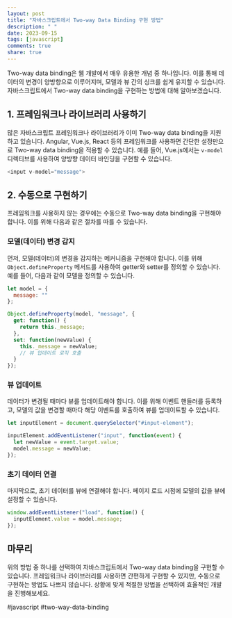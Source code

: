 ```yaml
---
layout: post
title: "자바스크립트에서 Two-way Data Binding 구현 방법"
description: " "
date: 2023-09-15
tags: [javascript]
comments: true
share: true
---
```


Two-way data binding은 웹 개발에서 매우 유용한 개념 중 하나입니다. 이를 통해 데이터의 변경이 양방향으로 이루어지며, 모델과 뷰 간의 싱크를 쉽게 유지할 수 있습니다. 자바스크립트에서 Two-way data binding을 구현하는 방법에 대해 알아보겠습니다.

## 1. 프레임워크나 라이브러리 사용하기
많은 자바스크립트 프레임워크나 라이브러리가 이미 Two-way data binding을 지원하고 있습니다. Angular, Vue.js, React 등의 프레임워크를 사용하면 간단한 설정만으로 Two-way data binding을 적용할 수 있습니다. 예를 들어, Vue.js에서는 `v-model` 디렉티브를 사용하여 양방향 데이터 바인딩을 구현할 수 있습니다.

```javascript
<input v-model="message">
```

## 2. 수동으로 구현하기
프레임워크를 사용하지 않는 경우에는 수동으로 Two-way data binding을 구현해야 합니다. 이를 위해 다음과 같은 절차를 따를 수 있습니다.

### 모델(데이터) 변경 감지
먼저, 모델(데이터)의 변경을 감지하는 메커니즘을 구현해야 합니다. 이를 위해 `Object.defineProperty` 메서드를 사용하여 getter와 setter를 정의할 수 있습니다. 예를 들어, 다음과 같이 모델을 정의할 수 있습니다.

```javascript
let model = {
  message: ""
};

Object.defineProperty(model, "message", {
  get: function() {
    return this._message;
  },
  set: function(newValue) {
    this._message = newValue;
    // 뷰 업데이트 로직 호출
  }
});
```

### 뷰 업데이트
데이터가 변경될 때마다 뷰를 업데이트해야 합니다. 이를 위해 이벤트 핸들러를 등록하고, 모델의 값을 변경할 때마다 해당 이벤트를 호출하여 뷰를 업데이트할 수 있습니다.

```javascript
let inputElement = document.querySelector("#input-element");

inputElement.addEventListener("input", function(event) {
  let newValue = event.target.value;
  model.message = newValue;
});
```

### 초기 데이터 연결
마지막으로, 초기 데이터를 뷰에 연결해야 합니다. 페이지 로드 시점에 모델의 값을 뷰에 설정할 수 있습니다.

```javascript
window.addEventListener("load", function() {
  inputElement.value = model.message;
});
```

## 마무리
위의 방법 중 하나를 선택하여 자바스크립트에서 Two-way data binding을 구현할 수 있습니다. 프레임워크나 라이브러리를 사용하면 간편하게 구현할 수 있지만, 수동으로 구현하는 방법도 나쁘지 않습니다. 상황에 맞게 적절한 방법을 선택하여 효율적인 개발을 진행해보세요.

#javascript #two-way-data-binding